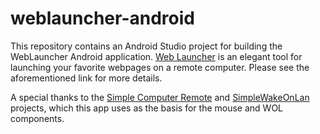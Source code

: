 weblauncher-android
===============

This repository contains an Android Studio project for building the WebLauncher
Android application. [Web Launcher](http://avidandrew.com/pages/weblauncher.html) is an elegant tool for launching your favorite webpages on a remote computer. Please see the aforementioned link for more details.

A special thanks to the [Simple Computer Remote](https://github.com/philproctor/SimpleComputerRemote) and [SimpleWakeOnLan](https://github.com/NFSMONSTR/SimpleWakeOnLan) projects, which this app uses as the basis for the mouse and WOL components.
